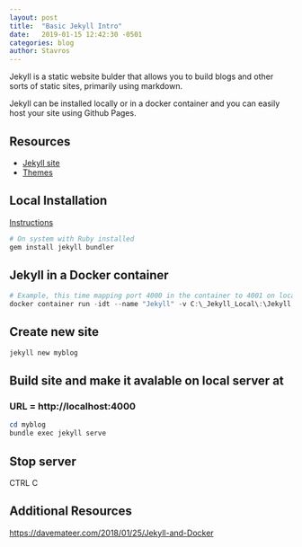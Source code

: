 ```yaml
---
layout: post
title:  "Basic Jekyll Intro"
date:   2019-01-15 12:42:30 -0501
categories: blog
author: Stavros
---
```

Jekyll is a static website bulder that allows you to build blogs and other sorts of static sites, primarily using markdown.

Jekyll can be installed locally or in a docker container and you can easily host your site using Github Pages.

## Resources

- [Jekyll site](https://jekyllrb.com)
- [Themes](https://rubygems.org/)

## Local Installation

[Instructions](https://jekyllrb.com/docs/)

```powershell
# On system with Ruby installed
gem install jekyll bundler
```

## Jekyll in a Docker container

```powershell
# Example, this time mapping port 4000 in the container to 4001 on localhost
docker container run -idt --name "Jekyll" -v C:\_Jekyll_Local\:\Jekyll -p 4001:4000 jekyll/jekyll bash
```
## Create new site

```powershell
jekyll new myblog
```

## Build site and make it avalable on local server at 

### URL = http://localhost:4000

```powershell
cd myblog
bundle exec jekyll serve
```

## Stop server

CTRL C

## Additional Resources

https://davemateer.com/2018/01/25/Jekyll-and-Docker
